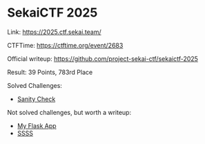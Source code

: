# SekaiCTF 2025

Link: <https://2025.ctf.sekai.team/>

CTFTime: <https://ctftime.org/event/2683>

Official writeup: <https://github.com/project-sekai-ctf/sekaictf-2025>

Result: 39 Points, 783rd Place

Solved Challenges:

- [Sanity Check](./sanity-check.md)

Not solved challenges, but worth a writeup:

- [My Flask App](./my-flask-app.md)
- [SSSS](./ssss.md)

